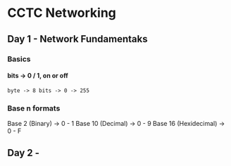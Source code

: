 # CCTC Networking

## Day 1 - Network Fundamentaks

### Basics
#### bits -> 0 / 1, on or off
    byte -> 8 bits -> 0 -> 255

### Base n formats
  Base 2 (Binary) -> 0 - 1 
  Base 10 (Decimal) -> 0 - 9
  Base 16 (Hexidecimal) -> 0 - F  


###

## Day 2 -

